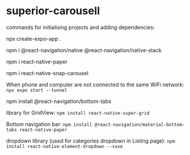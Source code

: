 # superior-carousell

commands for initialising projects and adding dependencies:

npx create-expo-app . 

npm i @react-navigation/native @react-navigation/native-stack 

npm i react-native-paper

npm i react-native-snap-carousel

When phone and computer are not connected to the same WiFi network:
`npx expo start --tunnel`

npm install @react-navigation/bottom-tabs

library for GridView: 
`npm install react-native-super-grid`

Bottom navigation bar:
`npm install @react-navigation/material-bottom-tabs react-native-paper`

dropdown library (used for categories dropdown in Listing page):
`npm install react-native-element-dropdown --save`
